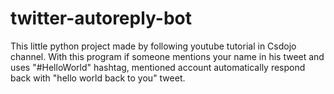 # twitter-autoreply-bot
This little python project made by following youtube tutorial in Csdojo channel. With this program if someone mentions your name in his tweet and uses "#HelloWorld" hashtag, mentioned account automatically respond back with "hello world back to you" tweet.
